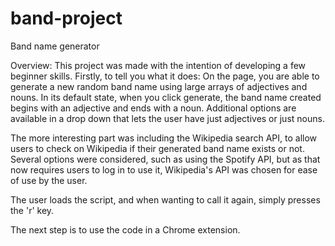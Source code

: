 # band-project
Band name generator

Overview:
This project was made with the intention of developing a few beginner skills. Firstly, to tell you what it does:
On the page, you are able to generate a new random band name using large arrays of adjectives and nouns. In its default state, when you click generate, the band name created begins with an adjective and ends with a noun. Additional options are available in a drop down that lets the user have just adjectives or just nouns.

The more interesting part was including the Wikipedia search API, to allow users to check on Wikipedia if their generated band name exists or not. Several options were considered, such as using the Spotify API, but as that now requires users to log in to use it, Wikipedia's API was chosen for ease of use by the user.

The user loads the script, and when wanting to call it again, simply presses the 'r' key.

The next step is to use the code in a Chrome extension.
